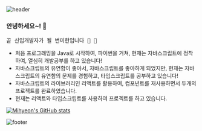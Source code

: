 ![header](https://capsule-render.vercel.app/api?type=wave&color=auto&height=300&section=header&text=MiHyeon%20Byeon&fontSize=90)

### 안녕하세요~! 👋
<pre>
곧 신입개발자가 될 변미현입니다 🌱 🌱  
</pre>
- 처음 프로그래밍을 Java로 시작하여, 파이썬을 거쳐, 현재는 자바스크립트에 정착하여, 열심히 개발공부를 하고 있습니다! 
- 자바스크립트의 유연함이 좋아서, 자바스크립트를 좋아하게 되었지만, 현재는 자바스크립트의 유연함의 문제를 경험하고, 타입스크립트를 공부하고 있습니다! 
- 자바스크립트의 라이브러리인 리액트를 활용하여, 컴포넌트를 재사용하면서 두개의 프로젝트를 완료하였습니다.
- 현재는 리액트와 타입스크립트를 사용하여 프로젝트를 하고 있습니다. 

 [![Mihyeon's GitHub stats](https://github-readme-stats.vercel.app/api?username=cocoball200&count_private=true&show_icons=true&theme=dracula)](https://github.com/cocoball200/github-readme-stats)

![footer](https://capsule-render.vercel.app/api?section=footer)
<!--
**cocoball200/cocoball200** is a ✨ _special_ ✨ repository because its `README.md` (this file) appears on your GitHub profile.

Here are some ideas to get you started:

- 🔭 I’m currently working on ...
- 🌱 I’m currently learning ...
- 👯 I’m looking to collaborate on ...
- 🤔 I’m looking for help with ...
- 💬 Ask me about ...
- 📫 How to reach me: ...
- 😄 Pronouns: ...
- ⚡ Fun fact: ...
-->
